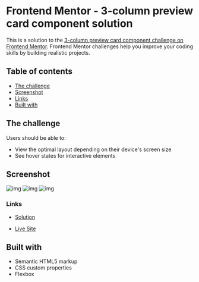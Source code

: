 # Frontend Mentor - 3-column preview card component solution

This is a solution to the [3-column preview card component challenge on Frontend Mentor](https://www.frontendmentor.io/challenges/3column-preview-card-component-pH92eAR2-). Frontend Mentor challenges help you improve your coding skills by building realistic projects.

## Table of contents

-   [The challenge](#the-challenge)
-   [Screenshot](#screenshot)
-   [Links](#links)
-   [Built with](#built-with)

## The challenge

Users should be able to:

-   View the optimal layout depending on their device's screen size
-   See hover states for interactive elements

## Screenshot

![img](https://i.imgur.com/awWHKYp.png)
![img](https://i.imgur.com/V6T2Xqu.png)
![img](https://i.imgur.com/H3hnWTb.png)

### Links

-   [Solution](https://github.com/kavrindev/frontendmentor/tree/main/3columnPreview)

-   [Live Site](https://kavrindev.github.io/frontendmentor/3columnPreview)

## Built with

-   Semantic HTML5 markup
-   CSS custom properties
-   Flexbox
